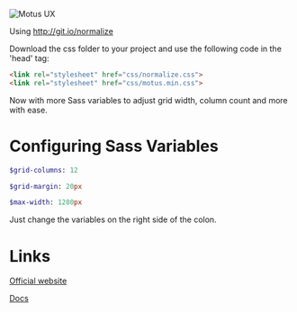 ![Motus UX](http://resources.ludvig.xyz/img/logo.png)

Using http://git.io/normalize

Download the css folder to your project and use the following code in the 'head' tag:

```html
<link rel="stylesheet" href="css/normalize.css">
<link rel="stylesheet" href="css/motus.min.css">
```

Now with more Sass variables to adjust grid width, column count and more with ease.

# Configuring Sass Variables

```sass
$grid-columns: 12

$grid-margin: 20px

$max-width: 1280px
```

Just change the variables on the right side of the colon.

# Links

[Official website](http://resources.ludvig.xyz/motus)

[Docs](http://resources.ludvig.xyz/motus/docs)
